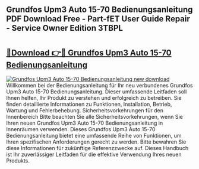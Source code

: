 ## Grundfos Upm3 Auto 15-70 Bedienungsanleitung PDF Download Free - Part-fET User Guide Repair - Service Owner Edition 3TBPL

# <h2><a href="http://df4t48l.blite.top/?on=Grundfos+Upm3+Auto+15-70+Bedienungsanleitung">🔗Download 👉🔴 Grundfos Upm3 Auto 15-70 Bedienungsanleitung</a></h2>

[![Grundfos Upm3 Auto 15-70 Bedienungsanleitung new download](https://i.imgur.com/lujVjoI.png)](http://df4t48l.blite.top/?on=Grundfos+Upm3+Auto+15-70+Bedienungsanleitung)
Willkommen bei der Bedienungsanleitung für Ihr neu verbundenes Grundfos Upm3 Auto 15-70 Bedienungsanleitung. Dieser umfassende Leitfaden soll Ihnen helfen, Ihr Produkt zu verstehen und erfolgreich zu betreiben. Sie finden detaillierte Informationen zu Funktionen, Installation, Betrieb, Wartung und Fehlerbehebung. Sicherheitsvorkehrungen für den Innenbereich Bitte beachten Sie alle Sicherheitsvorkehrungen, wenn Sie Ihren neuen Grundfos Upm3 Auto 15-70 Bedienungsanleitung in Innenräumen verwenden. Dieses Grundfos Upm3 Auto 15-70 Bedienungsanleitung bietet eine umfassende Reihe von Funktionen, um Ihren spezifischen Anforderungen gerecht zu werden. Bitte bewahren Sie diese Informationen für zukünftige Referenzzwecke auf. Dieses Handbuch ist Ihr zuverlässiger Leitfaden für die effektive Verwendung Ihres neuen Produkts.
